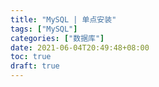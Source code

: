 ```yaml
---
title: "MySQL | 单点安装"
tags: ["MySQL"]
categories: ["数据库"]
date: 2021-06-04T20:49:48+08:00
toc: true
draft: true
---
```




